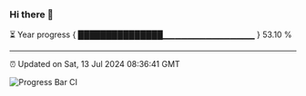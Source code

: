 ### Hi there 👋

⏳ Year progress { ███████████████▁▁▁▁▁▁▁▁▁▁▁▁▁▁▁ } 53.10 %

---

⏰ Updated on Sat, 13 Jul 2024 08:36:41 GMT

![Progress Bar CI](https://github.com/IshwaranRudhara/GIT-ACTION/workflows/Progress%20Bar%20CI/badge.svg)
